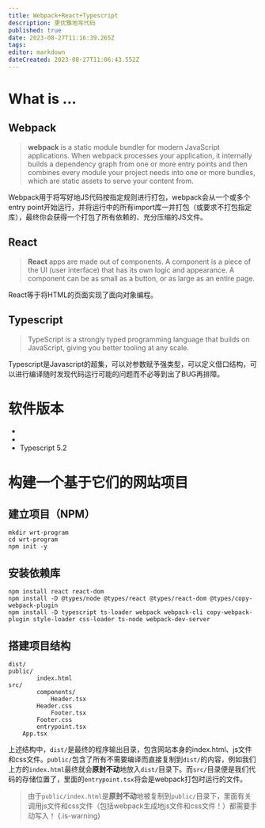 ```yaml
---
title: Webpack+React+Typescript
description: 更优雅地写代码
published: true
date: 2023-08-27T11:16:39.265Z
tags: 
editor: markdown
dateCreated: 2023-08-27T11:06:43.552Z
---
```


# What is ...
## Webpack
> **webpack** is a static module bundler for modern JavaScript applications. When webpack processes your application, it internally builds a dependency graph from one or more entry points and then combines every module your project needs into one or more bundles, which are static assets to serve your content from.

Webpack用于将写好地JS代码按指定规则进行打包，webpack会从一个或多个entry point开始运行，并将运行中的所有import库一并打包（或要求不打包指定库），最终你会获得一个打包了所有依赖的、充分压缩的JS文件。

## React
> **React** apps are made out of components. A component is a piece of the UI (user interface) that has its own logic and appearance. A component can be as small as a button, or as large as an entire page.

React等于将HTML的页面实现了面向对象编程。

## Typescript
> TypeScript is a strongly typed programming language that builds on JavaScript, giving you better tooling at any scale.

Typescript是Javascript的超集，可以对参数赋予强类型，可以定义借口结构，可以进行编译随时发现代码运行可能的问题而不必等到出了BUG再排障。

# 软件版本
- 
- 
- Typescript 5.2

# 构建一个基于它们的网站项目

## 建立项目（NPM）
```
mkdir wrt-program
cd wrt-program
npm init -y
```


## 安装依赖库

```
npm install react react-dom
npm install -D @types/node @types/react @types/react-dom @types/copy-webpack-plugin
npm install -D typescript ts-loader webpack webpack-cli copy-webpack-plugin style-loader css-loader ts-node webpack-dev-server
```

## 搭建项目结构
```
dist/
public/
		index.html
src/
		components/
    		Header.tsx
        Header.css
    		Footer.tsx
        Footer.css
		entrypoint.tsx
    App.tsx
```
上述结构中，`dist/`是最终的程序输出目录，包含网站本身的index.html、js文件和css文件。`public/`包含了所有不需要编译而直接复制到`dist/`的内容，例如我们上方的`index.html`最终就会**原封不动**地放入`dist/`目录下。而`src/`目录便是我们代码的存储位置了，里面的`entrypoint.tsx`将会是webpack打包时运行的文件。

> 由于`public/index.html`是**原封不动**地被复制到`public/`目录下，里面有关调用js文件和css文件（包括webpack生成地js文件和css文件！）都需要手动写入！
{.is-warning}

